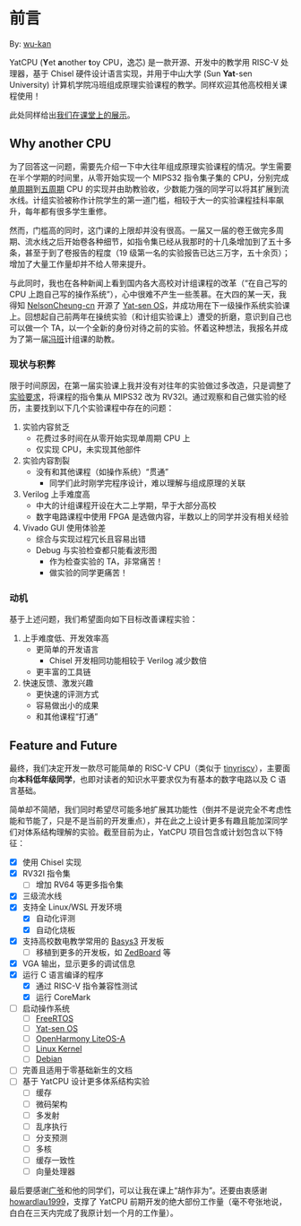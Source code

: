 # 前言

By: [wu-kan](https://github.com/wu-kan)

YatCPU (**Y**et **a**nother **t**oy CPU，逸芯) 是一款开源、开发中的教学用 RISC-V 处理器，基于 Chisel 硬件设计语言实现，并用于中山大学 (Sun **Yat**-sen University) 计算机学院冯班组成原理实验课程的教学。同样欢迎其他高校相关课程使用！

此处同样给出[我们在课堂上的展示](assets/slides.pdf)。

## Why another CPU

为了回答这一问题，需要先介绍一下中大往年组成原理实验课程的情况。学生需要在半个学期的时间里，从零开始实现一个 MIPS32 指令集子集的 CPU，分别完成[单周期](https://wu-kan.cn/2018/11/23/%E5%8D%95%E5%91%A8%E6%9C%9FCPU%E8%AE%BE%E8%AE%A1/)到[五周期](https://wu-kan.cn/2018/12/23/%E5%A4%9A%E5%91%A8%E6%9C%9FCPU%E8%AE%BE%E8%AE%A1/) CPU 的实现并由助教验收，少数能力强的同学可以将其扩展到流水线。计组实验被称作计院学生的第一道门槛，相较于大一的实验课程挂科率飙升，每年都有很多学生重修。

然而，门槛高的同时，这门课的上限却并没有很高。一届又一届的卷王做完多周期、流水线之后开始卷各种细节，如指令集已经从我那时的十几条增加到了五十多条，甚至于到了卷报告的程度（19 级第一名的实验报告已达三万字，五十余页）；增加了大量工作量却并不给人带来提升。

与此同时，我也在各种新闻上看到国内各大高校对计组课程的改革（“在自己写的 CPU 上跑自己写的操作系统”），心中很难不产生一些羡慕。在大四的某一天，我得知 [NelsonCheung-cn](https://github.com/NelsonCheung-cn) 开源了 [Yat-sen OS](https://github.com/NelsonCheung-cn/yatsenos-riscv)，并成功用在下一级操作系统实验课上。回想起自己前两年在操统实验（和计组实验课上）遭受的折磨，意识到自己也可以做一个 TA，以一个全新的身份对待之前的实验。怀着这种想法，我报名并成为了第一届[冯班](http://news2.sysu.edu.cn/news01/1375374.htm)计组课的助教。

### 现状与积弊

限于时间原因，在第一届实验课上我并没有对往年的实验做过多改造，只是调整了[实验要求](https://wu-kan.cn/2021/11/16/%E8%AE%A1%E7%AE%97%E6%9C%BA%E7%BB%84%E6%88%90%E5%8E%9F%E7%90%86%E5%AE%9E%E9%AA%8C%E8%AF%BE%E8%AF%BE%E4%BB%B6/)，将课程的指令集从 MIPS32 改为 RV32I。通过观察和自己做实验的经历，主要找到以下几个实验课程中存在的问题：

1. 实验内容贫乏
    - 花费过多时间在从零开始实现单周期 CPU 上
    - 仅实现 CPU，未实现其他部件
2. 实验内容割裂
    - 没有和其他课程（如操作系统）“贯通”
        - 同学们此时刚学完程序设计，难以理解与组成原理的关联
3. Verilog 上手难度高
    - 中大的计组课程开设在大二上学期，早于大部分高校
    - 数字电路课程中使用 FPGA 是选做内容，半数以上的同学并没有相关经验
4. Vivado GUI 使用体验差
    - 综合与实现过程冗长且容易出错
    - Debug 与实验检查都只能看波形图
        - 作为检查实验的 TA，非常痛苦！
        - 做实验的同学更痛苦！

### 动机

基于上述问题，我们希望面向如下目标改善课程实验：

1. 上手难度低、开发效率高
    - 更简单的开发语言
        - Chisel 开发相同功能相较于 Verilog 减少数倍
    - 更丰富的工具链
2. 快速反馈、激发兴趣
    - 更快速的评测方式
    - 容易做出小的成果
    - 和其他课程“打通”

## Feature and Future

最终，我们决定开发一款尽可能简单的 RISC-V CPU（类似于 [tinyriscv](https://gitee.com/liangkangnan/tinyriscv/)），主要面向**本科低年级同学**，也即对读者的知识水平要求仅为有基本的数字电路以及 C 语言基础。

简单却不简陋，我们同时希望尽可能多地扩展其功能性（倒并不是说完全不考虑性能和节能了，只是不是当前的开发重点），并在此之上设计更多有趣且能加深同学们对体系结构理解的实验。截至目前为止，YatCPU 项目包含或计划包含以下特征：

- [x] 使用 Chisel 实现
- [x] RV32I 指令集
    - [ ] 增加 RV64 等更多指令集
- [x] 三级流水线
- [x] 支持全 Linux/WSL 开发环境
    - [x] 自动化评测
    - [x] 自动化烧板
- [x] 支持高校数电教学常用的 [Basys3](https://digilent.com/reference/programmable-logic/basys-3/start) 开发板
    - [ ] 移植到更多的开发板，如 [ZedBoard](https://digilent.com/reference/programmable-logic/zedboard/start) 等
- [x] VGA 输出，显示更多的调试信息
- [x] 运行 C 语言编译的程序
    - [x] 通过 RISC-V 指令兼容性测试
    - [x] 运行 CoreMark
- [ ] 启动操作系统
    - [ ] [FreeRTOS](https://www.freertos.org/)
    - [ ] [Yat-sen OS](https://github.com/NelsonCheung-cn/yatsenos-riscv)
    - [ ] [OpenHarmony LiteOS-A](https://gitee.com/openharmony/kernel_liteos_a)
    - [ ] [Linux Kernel](https://www.linux.org/)
    - [ ] [Debian](https://www.debian.org/)
- [ ] 完善且适用于零基础新生的文档
- [ ] 基于 YatCPU 设计更多体系结构实验
    - [ ] 缓存
    - [ ] 微码架构
    - [ ] 多发射
    - [ ] 乱序执行
    - [ ] 分支预测
    - [ ] 多核
    - [ ] 缓存一致性
    - [ ] 向量处理器

最后要感谢[广爷](http://cse.sysu.edu.cn/content/5357)和他的同学们，可以让我在课上“胡作非为”。还要由衷感谢 [howardlau1999](https://github.com/howardlau1999)，支撑了 YatCPU 前期开发的绝大部份工作量（毫不夸张地说，白白在三天内完成了我原计划一个月的工作量）。
